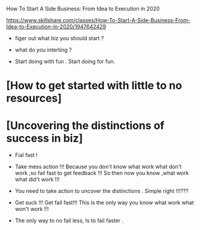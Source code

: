 
How To Start A Side Business: From Idea to Execution in 2020

https://www.skillshare.com/classes/How-To-Start-A-Side-Business-From-Idea-to-Execution-in-2020/1947642429


 - figer out what biz you should start ? 

 - what do you interting ? 
 
 - Start doing with fun . Start doing for fun.
 
 
#  [How to get started with little to no resources] 

# [Uncovering the distinctions of success in biz]

- Fial fast !   

- Take mess action !!! Because you don't know what work what don't work ,so fail fast to get feedback !!!   So then now you know ,what work what did't work !!!

- You need to take action to uncover the distinctions . Simple right !!!???

- Get suck !!! Get fail fast!!! This is the only way you know what work what won't work !!!

- The only way to no fail less, Is to fail faster .
